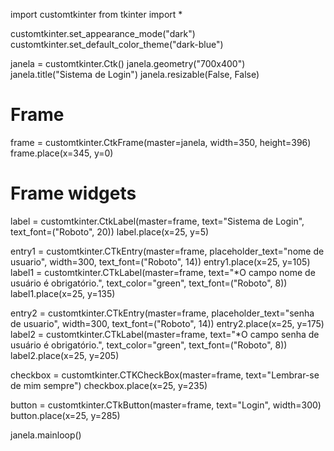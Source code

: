 import customtkinter
from tkinter import *

customtkinter.set_appearance_mode("dark")
customtkinter.set_default_color_theme("dark-blue")

janela = customtkinter.Ctk()
janela.geometry("700x400")
janela.title("Sistema de Login")
janela.resizable(False, False)

# Frame
frame = customtkinter.CtkFrame(master=janela, width=350, height=396)
frame.place(x=345, y=0)

# Frame widgets
label = customtkinter.CtkLabel(master=frame, text="Sistema de Login", text_font=("Roboto", 20))
label.place(x=25, y=5)

entry1 = customtkinter.CTkEntry(master=frame, placeholder_text="nome de usuario", width=300, text_font=("Roboto", 14))
entry1.place(x=25, y=105)
label1 = customtkinter.CTkLabel(master=frame, text="*O campo nome de usuário é obrigatório.", text_color="green", text_font=("Roboto", 8))
label1.place(x=25, y=135)

entry2 = customtkinter.CTkEntry(master=frame, placeholder_text="senha de usuario", width=300, text_font=("Roboto", 14))
entry2.place(x=25, y=175)
label2 = customtkinter.CTkLabel(master=frame, text="*O campo senha de usuário é obrigatório.", text_color="green", text_font=("Roboto", 8))
label2.place(x=25, y=205)

checkbox = customtkinter.CTKCheckBox(master=frame, text="Lembrar-se de mim sempre")
checkbox.place(x=25, y=235)

button = customtkinter.CTkButton(master=frame, text="Login", width=300)
button.place(x=25, y=285)

janela.mainloop()
